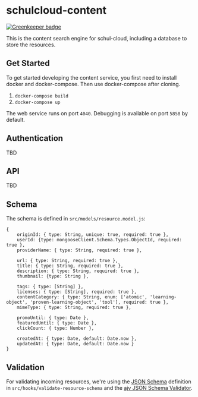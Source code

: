 # schulcloud-content

[![Greenkeeper badge](https://badges.greenkeeper.io/schul-cloud/schulcloud-content.svg)](https://greenkeeper.io/)

This is the content search engine for schul-cloud,
including a database to store the resources.

## Get Started

To get started developing the content service, you first need to install docker
and docker-compose. Then use docker-compose after cloning.
                    
1. `docker-compose build`
2. `docker-compose up`
                    
The web service runs on port `4040`. Debugging is available on port `5858` by default.

## Authentication
TBD

## API
TBD

## Schema

The schema is defined in `src/models/resource.model.js`:
```
{
    originId: { type: String, unique: true, required: true },
    userId: {type: mongooseClient.Schema.Types.ObjectId, required: true },
    providerName: { type: String, required: true },

    url: { type: String, required: true },
    title: { type: String, required: true },
    description: { type: String, required: true },
    thumbnail: {type: String },

    tags: { type: [String] },
    licenses: { type: [String], required: true },
    contentCategory: { type: String, enum: ['atomic', 'learning-object', 'proven-learning-object', 'tool'], required: true },
    mimeType: { type: String, required: true },

    promoUntil: { type: Date },
    featuredUntil: { type: Date },
    clickCount: { type: Number },

    createdAt: { type: Date, default: Date.now },
    updatedAt: { type: Date, default: Date.now }
}
```

## Validation

For validating incoming resources, we're using the [JSON Schema](http://json-schema.org) definition in `src/hooks/validate-resource-schema` and the [ajv JSON Schema Validator](https://github.com/epoberezkin/ajv).

